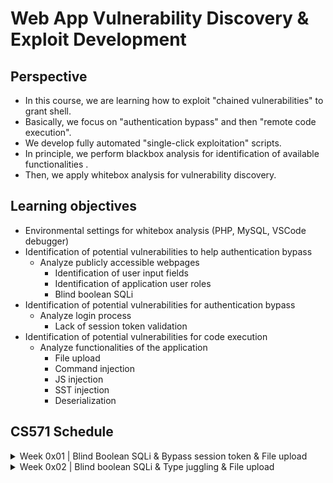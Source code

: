 # Web App Vulnerability Discovery &amp; Exploit Development

## Perspective

- In this course, we are learning how to exploit "chained vulnerabilities" to grant shell.
- Basically, we focus on "authentication bypass" and then "remote code execution".
- We develop fully automated "single-click exploitation" scripts.
- In principle, we perform blackbox analysis for identification of available functionalities .
- Then, we apply whitebox analysis for vulnerability discovery.

## Learning objectives

- Environmental settings for whitebox analysis (PHP, MySQL, VSCode debugger)
- Identification of potential vulnerabilities to help authentication bypass
  - Analyze publicly accessible webpages
    - Identification of user input fields
    - Identification of application user roles
    - Blind boolean SQLi
- Identification of potential vulnerabilities for authentication bypass
  - Analyze login process
    - Lack of session token validation
- Identification of potential vulnerabilities for code execution
  - Analyze functionalities of the application
    - File upload
    - Command injection
    - JS injection
    - SST injection
    - Deserialization

## CS571 Schedule

<details>

  <summary>Week 0x01 | Blind Boolean SQLi & Bypass session token & File upload</summary>

- **Credentials**
  - Weak input sanitization (i.e. overriding $addslashes() for vulnerability!)
  - Handle payload restrictions for SQLi (i.e. equivalent characters)
  - Dump hashed password
- **Authentication bypass**
  - Lack of session token validation
  - Login by pass-the-hash
- **Remote code execution**
  - Improper usage of die() function (i.e. prevents extracted files to be deleted)
  - Escape from default upload directory (i.e. Directory traversal)
  - Discover web root directory (i.e. error messages, display_errors = on)
  - Find out a writable directory under web root
  - Improper xml validation
  - Bypass file extension filter
  - Upload shell
  - Automate full process
  - Gain unauthorized privileged shell access

</details>

<details>

  <summary>Week 0x02 | Blind boolean SQLi & Type juggling & File upload</summary>

- **Credentials**
  - Same as Week 1
  - Dump unique member_id and account creation_date
- **Authentication bypass**
  - Allowing user e-mail update without authentication
  - Loose comparisons results in the execution of implicit data type conversions
  - Type conversion for "scientific exponential number notation"
  - Magic hash values
  - Comparing only first n char of a hash value
  - Brute force
- **Remote code execution**
  - Same as Week 1

</details>
